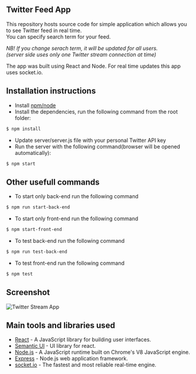 ## Twitter Feed App

This repository hosts source code for simple application which allows you to see Twitter feed in real time.  
You can specify search term for your feed.  


*NB! If you change serach term, it will be updated for all users.  
(server side uses only one Twitter stream connection at time)*  


The app was built using React and Node. For real time updates this app uses socket.io.

## Installation instructions

- Install [npm/node](https://nodejs.org/en/)
- Install the dependencies, run the following command from the root folder:
```sh
$ npm install
```
- Update server/server.js file with your personal Twitter API key
- Run the server with the following command(browser will be opened automatically):
```sh
$ npm start
```

## Other usefull commands
  
- To start only back-end run the following command
```sh
$ npm run start-back-end
```
- To start only front-end run the following command
```sh
$ npm start-front-end
```
- To test back-end run the following command
```sh
$ npm run test-back-end
```
- To test front-end run the following command
```sh
$ npm test
```

## Screenshot

![Twitter Stream App](https://github.com/zufarzhan/twitter-stream-react-node/blob/master/Screenshot.png)


## Main tools and libraries used

- [React](https://reactjs.org/) - A JavaScript library for building user interfaces.
- [Semantic UI](https://react.semantic-ui.com/) - UI library for react.
- [Node.js](https://nodejs.org/en/) - A JavaScript runtime built on Chrome's V8 JavaScript engine.
- [Express](https://expressjs.com/) - Node.js web application framework.
- [socket.io](https://socket.io/) - The fastest and most reliable real-time engine.

